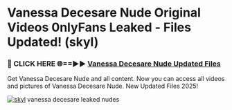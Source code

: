 # Vanessa Decesare Nude Original Videos 0nlyFans Leaked - Files Updated! (skyl)

<h3>🔴 CLICK HERE 🌐==►► <a href="https://tinyurl.com/yrmya6cz" rel="nofollow">Vanessa Decesare Nude Updated Files</a></h3>

Get Vanessa Decesare Nude and all content. Now you can access all videos and pictures of Vanessa Decesare Nude. New Updated Files 2025!

[![skyl](https://i.imgur.com/FMdXYCs.gif)](https://tinyurl.com/yrmya6cz)
vanessa decesare leaked nudes